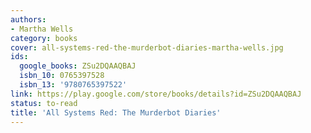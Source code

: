 ```yaml
---
authors:
- Martha Wells
category: books
cover: all-systems-red-the-murderbot-diaries-martha-wells.jpg
ids:
  google_books: ZSu2DQAAQBAJ
  isbn_10: 0765397528
  isbn_13: '9780765397522'
link: https://play.google.com/store/books/details?id=ZSu2DQAAQBAJ
status: to-read
title: 'All Systems Red: The Murderbot Diaries'
---
```

